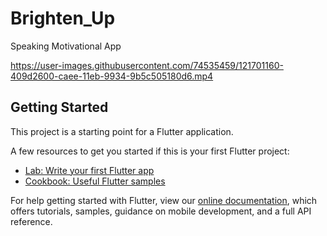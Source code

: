# Brighten_Up
Speaking Motivational App

https://user-images.githubusercontent.com/74535459/121701160-409d2600-caee-11eb-9934-9b5c505180d6.mp4





## Getting Started

This project is a starting point for a Flutter application.

A few resources to get you started if this is your first Flutter project:

- [Lab: Write your first Flutter app](https://flutter.dev/docs/get-started/codelab)
- [Cookbook: Useful Flutter samples](https://flutter.dev/docs/cookbook)

For help getting started with Flutter, view our
[online documentation](https://flutter.dev/docs), which offers tutorials,
samples, guidance on mobile development, and a full API reference.
